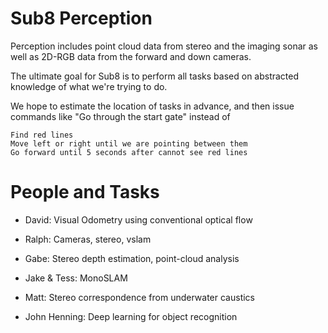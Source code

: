 Sub8 Perception
===============

Perception includes point cloud data from stereo and the imaging sonar as well as 2D-RGB data from the forward and down cameras.

The ultimate goal for Sub8 is to perform all tasks based on abstracted knowledge of what we're trying to do. 

We hope to estimate the location of tasks in advance, and then issue commands like "Go through the start gate" instead of

```
Find red lines
Move left or right until we are pointing between them
Go forward until 5 seconds after cannot see red lines
```

# People and Tasks

* David: Visual Odometry using conventional optical flow

* Ralph: Cameras, stereo, vslam

* Gabe: Stereo depth estimation, point-cloud analysis

* Jake & Tess: MonoSLAM

* Matt: Stereo correspondence from underwater caustics

* John Henning: Deep learning for object recognition